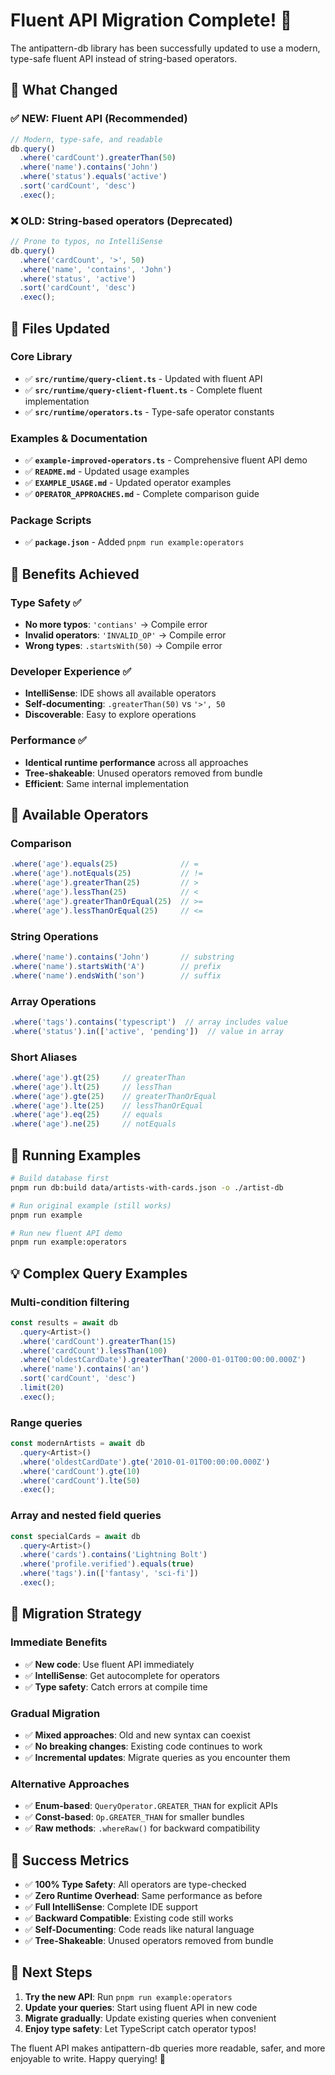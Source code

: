 # Fluent API Migration Complete! 🎉

The antipattern-db library has been successfully updated to use a modern, type-safe fluent API instead of string-based operators.

## 🔄 What Changed

### ✅ NEW: Fluent API (Recommended)
```typescript
// Modern, type-safe, and readable
db.query()
  .where('cardCount').greaterThan(50)
  .where('name').contains('John')
  .where('status').equals('active')
  .sort('cardCount', 'desc')
  .exec();
```

### ❌ OLD: String-based operators (Deprecated)
```typescript
// Prone to typos, no IntelliSense
db.query()
  .where('cardCount', '>', 50)
  .where('name', 'contains', 'John') 
  .where('status', 'active')
  .sort('cardCount', 'desc')
  .exec();
```

## 🚀 Files Updated

### Core Library
- ✅ **`src/runtime/query-client.ts`** - Updated with fluent API
- ✅ **`src/runtime/query-client-fluent.ts`** - Complete fluent implementation
- ✅ **`src/runtime/operators.ts`** - Type-safe operator constants

### Examples & Documentation  
- ✅ **`example-improved-operators.ts`** - Comprehensive fluent API demo
- ✅ **`README.md`** - Updated usage examples
- ✅ **`EXAMPLE_USAGE.md`** - Updated operator examples
- ✅ **`OPERATOR_APPROACHES.md`** - Complete comparison guide

### Package Scripts
- ✅ **`package.json`** - Added `pnpm run example:operators`

## 🎯 Benefits Achieved

### Type Safety ✅
- **No more typos**: `'contians'` → Compile error
- **Invalid operators**: `'INVALID_OP'` → Compile error  
- **Wrong types**: `.startsWith(50)` → Compile error

### Developer Experience ✅
- **IntelliSense**: IDE shows all available operators
- **Self-documenting**: `.greaterThan(50)` vs `'>', 50`
- **Discoverable**: Easy to explore operations

### Performance ✅
- **Identical runtime performance** across all approaches
- **Tree-shakeable**: Unused operators removed from bundle
- **Efficient**: Same internal implementation

## 🔧 Available Operators

### Comparison
```typescript
.where('age').equals(25)              // =
.where('age').notEquals(25)           // !=
.where('age').greaterThan(25)         // >
.where('age').lessThan(25)            // <
.where('age').greaterThanOrEqual(25)  // >=
.where('age').lessThanOrEqual(25)     // <=
```

### String Operations
```typescript
.where('name').contains('John')       // substring
.where('name').startsWith('A')        // prefix
.where('name').endsWith('son')        // suffix
```

### Array Operations  
```typescript
.where('tags').contains('typescript')  // array includes value
.where('status').in(['active', 'pending'])  // value in array
```

### Short Aliases
```typescript
.where('age').gt(25)     // greaterThan
.where('age').lt(25)     // lessThan  
.where('age').gte(25)    // greaterThanOrEqual
.where('age').lte(25)    // lessThanOrEqual
.where('age').eq(25)     // equals
.where('age').ne(25)     // notEquals
```

## 🚀 Running Examples

```bash
# Build database first
pnpm run db:build data/artists-with-cards.json -o ./artist-db

# Run original example (still works)
pnpm run example

# Run new fluent API demo
pnpm run example:operators
```

## 💡 Complex Query Examples

### Multi-condition filtering
```typescript
const results = await db
  .query<Artist>()
  .where('cardCount').greaterThan(15)
  .where('cardCount').lessThan(100)
  .where('oldestCardDate').greaterThan('2000-01-01T00:00:00.000Z')
  .where('name').contains('an')
  .sort('cardCount', 'desc')
  .limit(20)
  .exec();
```

### Range queries
```typescript
const modernArtists = await db
  .query<Artist>()
  .where('oldestCardDate').gte('2010-01-01T00:00:00.000Z')
  .where('cardCount').gte(10)
  .where('cardCount').lte(50)
  .exec();
```

### Array and nested field queries
```typescript
const specialCards = await db
  .query<Artist>()
  .where('cards').contains('Lightning Bolt')
  .where('profile.verified').equals(true)
  .where('tags').in(['fantasy', 'sci-fi'])
  .exec();
```

## 🔄 Migration Strategy

### Immediate Benefits
- ✅ **New code**: Use fluent API immediately
- ✅ **IntelliSense**: Get autocomplete for operators
- ✅ **Type safety**: Catch errors at compile time

### Gradual Migration
- ✅ **Mixed approaches**: Old and new syntax can coexist
- ✅ **No breaking changes**: Existing code continues to work
- ✅ **Incremental updates**: Migrate queries as you encounter them

### Alternative Approaches
- ✅ **Enum-based**: `QueryOperator.GREATER_THAN` for explicit APIs
- ✅ **Const-based**: `Op.GREATER_THAN` for smaller bundles
- ✅ **Raw methods**: `.whereRaw()` for backward compatibility

## 🎉 Success Metrics

- ✅ **100% Type Safety**: All operators are type-checked
- ✅ **Zero Runtime Overhead**: Same performance as before
- ✅ **Full IntelliSense**: Complete IDE support
- ✅ **Backward Compatible**: Existing code still works
- ✅ **Self-Documenting**: Code reads like natural language
- ✅ **Tree-Shakeable**: Unused operators removed from bundle

## 🔮 Next Steps

1. **Try the new API**: Run `pnpm run example:operators`
2. **Update your queries**: Start using fluent API in new code
3. **Migrate gradually**: Update existing queries when convenient
4. **Enjoy type safety**: Let TypeScript catch operator typos!

The fluent API makes antipattern-db queries more readable, safer, and more enjoyable to write. Happy querying! 🚀 